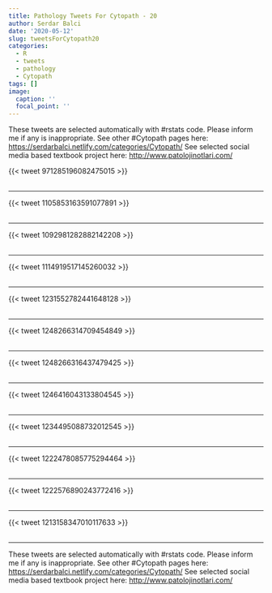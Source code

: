 ```yaml
---
title: Pathology Tweets For Cytopath - 20
author: Serdar Balci
date: '2020-05-12'
slug: tweetsForCytopath20
categories:
  - R
  - tweets
  - pathology
  - Cytopath
tags: []
image:
  caption: ''
  focal_point: ''
---
```



These tweets are selected automatically with #rstats code. Please inform me if any is inappropriate.
See other #Cytopath pages here: https://serdarbalci.netlify.com/categories/Cytopath/ 
See selected social media based textbook project here: http://www.patolojinotlari.com/

{{< tweet 971285196082475015 >}}
<br>
<br>
<hr>
{{< tweet 1105853163591077891 >}}
<br>
<br>
<hr>
{{< tweet 1092981282882142208 >}}
<br>
<br>
<hr>
{{< tweet 1114919517145260032 >}}
<br>
<br>
<hr>
{{< tweet 1231552782441648128 >}}
<br>
<br>
<hr>
{{< tweet 1248266314709454849 >}}
<br>
<br>
<hr>
{{< tweet 1248266316437479425 >}}
<br>
<br>
<hr>
{{< tweet 1246416043133804545 >}}
<br>
<br>
<hr>
{{< tweet 1234495088732012545 >}}
<br>
<br>
<hr>
{{< tweet 1222478085775294464 >}}
<br>
<br>
<hr>
{{< tweet 1222576890243772416 >}}
<br>
<br>
<hr>
{{< tweet 1213158347010117633 >}}
<br>
<br>
<hr>


These tweets are selected automatically with #rstats code. Please inform me if any is inappropriate.
See other #Cytopath pages here: https://serdarbalci.netlify.com/categories/Cytopath/ 
See selected social media based textbook project here: http://www.patolojinotlari.com/
